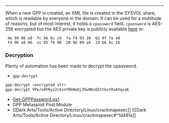 -- -
When a new GPP is created, an XML file is created in the SYSVOL share, which is readable by everyone in the domain. It can be used for a multitude of reasons, but of most interest, it holds a `cpassword` field.
`cpassword` is AES-256 encrypted but the AES private key is publicly available [here](https://learn.microsoft.com/en-us/openspecs/windows_protocols/ms-gppref/2c15cbf0-f086-4c74-8b70-1f2fa45dd4be?redirectedfrom=MSDN) or:
```
 4e 99 06 e8  fc b6 6c c9  fa f4 93 10  62 0f fe e8
 f4 96 e8 06  cc 05 79 90  20 9b 09 a4  33 b6 6c 1b
```
### Decryption
Plenty of automation has been made to decrypt the cpassword.
- `gpp-decrypt`
```bash
gpp-decrypt <encrypted str>
gpp-decrypt VPe/o9YRyz2cksnYRbNeQj35w9KxQ5ttbvtRaAVqxaE
```
- [Get-GPPPassword.ps1](https://github.com/PowerShellMafia/PowerSploit/blob/master/Exfiltration/Get-GPPPassword.ps1)
- GPP Metasploit Post Module
- [[Dark Arts/Tools/Active Directory/Linux/crackmapexec]]
	![[Dark Arts/Tools/Active Directory/Linux/crackmapexec#^1d481a]]
	
